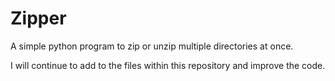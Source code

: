 # Zipper
A simple python program to zip or unzip multiple directories at once.

I will continue to add to the files within this repository and improve the code.

